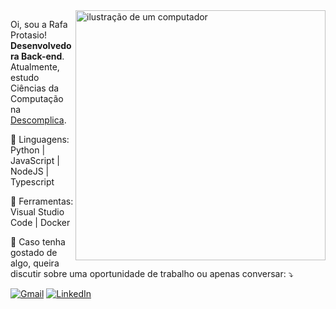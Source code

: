<img src="https://raw.githubusercontent.com/MicaelliMedeiros/micaellimedeiros/master/image/computer-illustration.png" alt="ilustração de um computador" min-width="400px" max-width="400px" width="400px" align="right">

<p align="left"> 
  Oi, sou a Rafa Protasio! <strong>Desenvolvedora Back-end</strong>.<br>
  Atualmente, estudo Ciências da Computação na <a href="https://descomplica.com.br/faculdade/b/">Descomplica</a>.
</p>

<p align="left">
  🦄 Linguagens: Python | JavaScript | NodeJS | Typescript
</p>

<p align="left">
  💼 Ferramentas: Visual Studio Code | Docker
</p>

<p align="left">
  💌 Caso tenha gostado de algo, queira discutir sobre uma oportunidade de trabalho ou apenas conversar: ⤵️
</p>

<p align="left">
  <a href="#" title="Gmail">
  <img src="https://img.shields.io/badge/-Gmail-FF0000?style=flat-square&labelColor=FF0000&logo=gmail&logoColor=white&link=mailto:rafaelaprotasiobrito@gmail.com)](mailto:rafaelaprotasiobrito@gmail.com)" alt="Gmail"/></a>
  <a href="#" title="LinkedIn">
  <img src="https://img.shields.io/badge/-Linkedin-0e76a8?style=flat-square&logo=Linkedin&logoColor=white&link=https:https://www.linkedin.com/in/rafaela-protasio/)](https://www.linkedin.com/in/rafaela-protasio/)" alt="LinkedIn"/></a>
